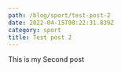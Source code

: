 ```yaml
---
path: /blog/sport/test-post-2
date: 2022-04-15T08:22:31.839Z
category: sport
title: Test post 2
---
```

This is my Second post